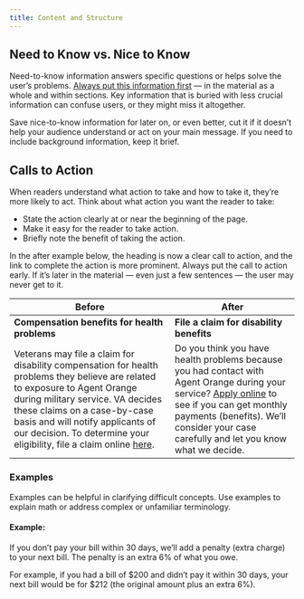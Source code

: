 ```yaml
---
title: Content and Structure
---
```


## Need to Know vs. Nice to Know
Need-to-know information answers specific questions or helps solve the user’s problems. [Always put this information first](https://pages.18f.gov/content-guide/structure-the-content/) — in the material as a whole and within sections. Key information that is buried with less crucial information can confuse users, or they might miss it altogether.

Save nice-to-know information for later on, or even better, cut it if it doesn’t help your audience understand or act on your main message. If you need to include background information, keep it brief.

## Calls to Action
When readers understand what action to take and how to take it, they’re more likely to act. Think about what action you want the reader to take:
- State the action clearly at or near the beginning of the page.
- Make it easy for the reader to take action.
- Briefly note the benefit of taking the action.

In the after example below, the heading is now a clear call to action, and the link to complete the action is more prominent. Always put the call to action early. If it’s later in the material — even just a few sentences — the user may never get to it.

Before       | After
-------------| ------------
**Compensation benefits for health problems** | **File a claim for disability benefits**
Veterans may file a claim for disability compensation for health problems they believe are related to exposure to Agent Orange during military service. VA decides these claims on a case-by-case basis and will notify applicants of our decision. To determine your eligibility, file a claim online [here](https://www.va.gov/disability-benefits/apply-for-benefits/). | Do you think you have health problems because you had contact with Agent Orange during your service? [Apply online](https://www.va.gov/disability-benefits/apply-for-benefits/) to see if you can get monthly payments (benefits). We’ll consider your case carefully and let you know what we decide.

### Examples
Examples can be helpful in clarifying difficult concepts. Use examples to explain math or address complex or unfamiliar terminology.

#### Example:

If you don’t pay your bill within 30 days, we’ll add a penalty (extra charge) to your next bill. The penalty is an extra 6% of what you owe.

For example, if you had a bill of $200 and didn’t pay it within 30 days, your next bill would be for $212 (the original amount plus an extra 6%).
